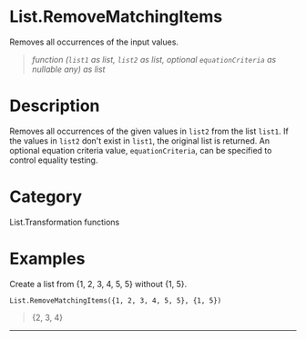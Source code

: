 ﻿# List.RemoveMatchingItems
Removes all occurrences of the input values.
> _function (<code>list1</code> as list, <code>list2</code> as list, optional <code>equationCriteria</code> as nullable any) as list_
# Description 
Removes all occurrences of the given values in <code>list2</code> from the list <code>list1</code>. If the values in <code>list2</code> don't exist in <code>list1</code>, the original list is returned.
    An optional equation criteria value, <code>equationCriteria</code>, can be specified to control equality testing. 
# Category 
List.Transformation functions
# Examples 
Create a list from {1, 2, 3, 4, 5, 5} without {1, 5}.
```
List.RemoveMatchingItems({1, 2, 3, 4, 5, 5}, {1, 5})
```
> {2, 3, 4}
***
